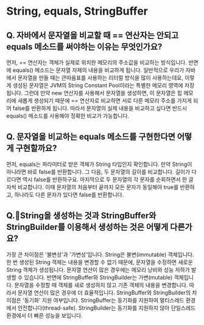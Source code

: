 # String, equals, StringBuffer

## **Q. 자바에서 문자열을 비교할 때 == 연산자는 안되고 equals 메소드를 써야하는 이유는 무엇인가요?**

먼저, == 연산자는 객체가 실제로 위치한 메모리의 주소값을 비교하는 방식입니다. 반면에 equals() 메소드는 문자열 자체의 내용을 비교하게 됩니다. 일반적으로 우리가 자바에서 문자열을 만들 때는 큰따옴표를 사용하는 리터럴 방식을 많이 사용하는데요, 이렇게 생성된 문자열은 JVM의 String Constant Pool이라는 특별한 메모리 영역에 저장됩니다. 그런데 만약 new 연산자를 사용해서 문자열을 생성하면, 이 문자열은 힙 메모리에 새롭게 생성되기 때문에 == 연산자로 비교하면 서로 다른 메모리 주소를 가지게 되어 false를 반환하게 됩니다. 따라서 문자열의 실제 내용을 비교하고 싶다면 반드시 equals() 메소드를 사용해야 정확한 비교가 가능합니다.



## **Q. 문자열을 비교하는 equals 메소드를 구현한다면 어떻게 구현할까요?**

먼저, equals는 파라미터로 받은 객체가 String 타입인지 확인합니다. 만약 String이 아니라면 바로 false를 반환합니다. 그 다음, 두 문자열의 길이를 비교합니다. 길이가 다르다면 역시 false를 반환하구요. 마지막으로 두 문자열의 각 문자를 순회하면서 한 글자씩 비교합니다. 이때 문자열의 처음부터 끝까지 모든 문자가 동일해야 true를 반환하고, 하나라도 다른 문자가 있다면 false를 반환합니다.



## **Q.String을 생성하는 것과 StringBuffer와 StringBuilder를 이용해서 생성하는 것은 어떻게 다른가요?**

가장 큰 차이점은 '불변성'과 '가변성'입니다. String은 불변(immutable) 객체입니다. 한 번 생성된 String 객체는 내용을 변경할 수 없기 때문에, 문자열을 수정하면 새로운 String 객체가 생성됩니다. 문자열 연산이 많은 경우에는 메모리 낭비와 성능 저하가 발생할 수 있습니다. 반면에 StringBuffer와 StringBuilder는 가변(mutable) 객체입니다. 문자열을 수정할 때 객체를 새로 생성하지 않고 기존 객체의 내용을 변경합니다. 따라서 문자열 연산이 많은 경우에 더 효율적입니다. StringBuffer와 StringBuilder의 차이점은 '동기화' 지원 여부입니다. StringBuffer는 동기화를 지원하여 멀티스레드 환경에서 안전합니다(thread-safe). StringBuilder는 동기화를 지원하지 않아 단일스레드 환경에서 더 빠른 성능을 보입니다.
